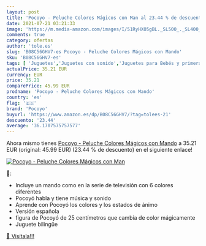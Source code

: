 ```yaml
---
layout: post
title: 'Pocoyo - Peluche Colores Mágicos con Man al 23.44 % de descuento'
date: 2021-07-21 03:21:33
image: 'https://m.media-amazon.com/images/I/51RyHXO5gBL._SL500_._SL400_.jpg'
comments: true
category: ofertas
author: 'tole.es'
slug: 'B08C56GHV7-es Pocoyo - Peluche Colores Mágicos con Mando'
sku: 'B08C56GHV7-es'
tags: [ 'Juguetes','Juguetes con sonido','Juguetes para Bebés y primera infancia','Juguetes y juegos','Peluches','peluche','pocoyo', ]
actualPrice: 35.21 EUR
currency: EUR
price: 35.21
comparePrice: 45.99 EUR
prodname: 'Pocoyo - Peluche Colores Mágicos con Mando'
country: 'es'
flag: '🇪🇸'
brand: 'Pocoyo'
buyurl: 'https://www.amazon.es/dp/B08C56GHV7/?tag=tolees-21'
descuento: '23.44'
average: '36.1707575757577'
---
```


Ahora mismo tienes [Pocoyo - Peluche Colores Mágicos con Mando](https://www.amazon.es/dp/B08C56GHV7/?tag=tolees-21) a 35.21 EUR (original: 45.99 EUR) (23.44 %  de descuento) en el siguiente enlace!

[![Pocoyo - Peluche Colores Mágicos con Man](https://m.media-amazon.com/images/I/51RyHXO5gBL._SL500_._SL400_.jpg)](https://www.amazon.es/dp/B08C56GHV7/?tag=tolees-21)

🔎:

- Incluye un mando como en la serie de televisión con 6 colores diferentes
- Pocoyó habla y tiene música y sonido
- Aprende con Pocoyó los colores y los estados de ánimo
- Versión española
- figura de Pocoyó de 25 centímetros que cambia de color mágicamente
- Juguete bilingüe

[🛒 Visítala!!!](https://www.amazon.es/dp/B08C56GHV7/?tag=tolees-21)
